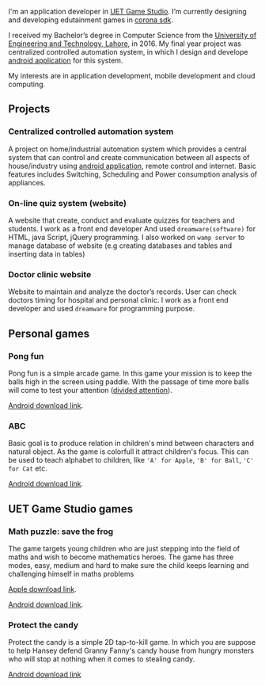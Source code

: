 I'm an application developer in [UET Game Studio](http://www.kics.edu.pk/labs/about/uetgs). I’m currently designing and developing edutainment games in [corona sdk](https://coronalabs.com/).

I received my Bachelor’s degree in Computer Science from the [University of Engineering and Technology, Lahore](http://www.uet.edu.pk/), in 2016. My final year project was centralized controlled automation system, in which I design and develope [android application](https://play.google.com/store/apps/details?id=com.support.android.iotechSvitch&hl=en) for this system.

My interests are in application development, mobile development and cloud computing.

## Projects

### Centralized controlled automation system

A project on home/industrial automation system which provides a central system that can control and create communication between all aspects of house/industry using [android application](https://play.google.com/store/apps/details?id=com.support.android.iotechSvitch&hl=en), remote control and internet. Basic features includes Switching, Scheduling and Power consumption analysis of appliances.

### On-line quiz system (website)

A website that create, conduct and evaluate quizzes for teachers and students. I work as a front end developer And used `dreamware(software)` for HTML, java Script, jQuery programming. I also worked on `wamp server` to manage database of website (e.g creating databases and tables and inserting data in tables)

### Doctor clinic website

Website to maintain and analyze the doctor’s records. User can check doctors timing for hospital and personal clinic. I work as a front end developer and used `dreamware` for programming purpose.

## Personal games

### Pong fun 
Pong fun is a simple arcade game. In this game your mission is to keep the balls high in the screen using paddle. 
With the passage of time more balls will come to test your attention ([divided attention](https://edubloxtutor.com/improving-divided-attention/)).

[Android download link](https://play.google.com/store/apps/details?id=com.gmail.khawarali5.pongFun). 

### ABC
Basic goal is to produce relation in children's mind between characters and natural object. As the game is colorfull it attract children's focus. This can be used to teach alphabet to children, like `'A' for Apple`, `'B' for Ball`, `'C' for Cat` etc.

[Android download link](https://play.google.com/store/apps/details?id=com.gmail.khawarali5.ABC). 

## UET Game Studio games

### Math puzzle: save the frog 
The game targets young children who are just stepping into the field of maths and wish to become mathematics heroes. The game has three modes, easy, medium and hard to make sure the child keeps learning and challenging himself in maths problems

[Apple download link](https://itunes.apple.com/us/app/math-puzzle-save-the-frog/id1232146902?mt=8).

[Android download link](https://play.google.com/store/apps/details?id=pk.edu.kics.uetgs.Math_Puzzle&hl=en). 


### Protect the candy
Protect the candy is a simple 2D tap-to-kill game. In which you are suppose to help Hansey defend Granny Fanny's candy house from hungry monsters who will stop at nothing when it comes to stealing candy.

[Android download link](https://play.google.com/store/apps/details?id=pk.edu.kics.ayyaz.ali.ProtectTheCandy&hl=en) 
